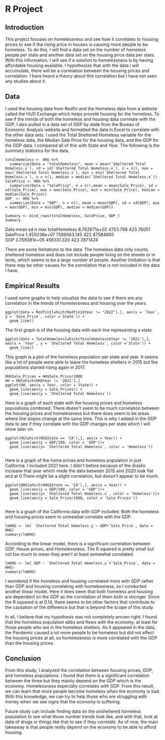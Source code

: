 
# R Project

## Introduction
This project focuses on homelessness and see how it correlates to housing prices to see if the rising price in houses is causing more people to be homeless. To do this, I will find a data set on the number of homeless people per state and another data set on the housing price data per state. With this information, I will see if a solution to homelessness is by having affordable housing available. I hypothesize that with the data I will accumulate, there will be a correlation between the housing prices and correlation. I have heard a theory about this correlation but I have not seen any studies about it.

## Data

I used the housing data from Redfin and the Homeless data from a website called the HUD Exchange which helps provide housing for the homeless. To see if the trends of both the homeless and housing data correlate with the GDP, I also pulled in a data set of GDP by state from the Bureau of Economic Analysis website and formatted the data in Excel to correlate with the other data sets. I used the Total Sheltered Homeless variable for the homeless data, the Median Sale Price for the housing data, and the GDP for the GDP data. I compared all of this with State and Year. The following is the summary statistics for the data.

```{r, echo=FALSE}
totalHomeless <- HHG %>% 
  summarize(Data = "totalHomeless", mean = mean(`Sheltered Total Homeless.x`), sd = sd(`Sheltered Total Homeless.x`), n = n(), max = max(`Sheltered Total Homeless.x`), min = min(`Sheltered Total Homeless.x`), n = n(), median = median(`Sheltered Total Homeless.x`))
SalePrice <- HHG %>% 
  summarize(Data = "SalePrice", n = n(),mean = mean(Sale_Price), sd = sd(Sale_Price), max = max(Sale_Price), min = min(Sale_Price), median = median(Sale_Price))
GDP_ <- HHG %>% 
  summarize(Data = "GDP", n = n(), mean = mean(GDP), sd = sd(GDP), max = max(GDP), min = min(GDP), median = median(GDP))

Summary <- bind_rows(totalHomeless, SalePrice, GDP_)
Summary

```

Data
<chr>
mean
<dbl>
sd
<dbl>
n
<int>
max
<dbl>
totalHomeless	8.762671e+02	4753.798	423	76051	
SalePrice	1.455038e+07	7589563.145	423	47584600	
GDP	3.759381e+05	456331.320	423	2871424
  
There are some limitations to the data. The homeless data only counts sheltered homeless and does not include people living on the streets or in tents, which seems to be a large number of people. Another limitation is that there may be other causes for the correlation that is not included in the data I have.
## Empirical Results

I used some graphs to help visualize the data to see if there are any correlation in the trends of homelessness and housing over the years. 
```{r, echo=FALSE}
ggplot(data = Redfin1[which(Redfin1$Year != "2022"),], aes(x = `Year`, y = `Sale_Price`, color =`State`)) +
  geom_line()
```

The first graph is of the housing data with each line representing a state. 


```{r, echo=FALSE}
ggplot(data = TotalHomeless[which(TotalHomeless$Year != '2021'),], aes(x = `Year`, y = `Sheltered Total Homeless`, color =`State`)) +
  geom_line()
```
This graph is a plot of the homeless population per state and year. It seems like a lot of people were able to leave the homeless shelters in 2015 but the populations started rising again in 2017. 
```{r, echo=FALSE}
HH$Sale_Prices = HH$Sale_Price/1000
HH = HH[which(HH$Year != '2021'),]
ggplot(HH, aes(x = Year, color = State)) +
  geom_line(aes(y = Sale_Prices)) + 
  geom_line(aes(y = `Sheltered Total Homeless`))
```
Here is a graph of each state with the housing prices and homeless populations combined. There doesn't seem to be much correlation between the housing prices and homelessness but there does seem to be areas where line slopes change at the same time. This is why I added in the GDP data to see if they correlate with the GDP changes per state which I will show later on. 

```{r, echo=FALSE}
ggplot(HG[which(HG$State == 'CA'),], aes(x = Year)) +
  geom_line(aes(y = GDP/100, color = 'GDP'))+
  geom_line(aes(y= `Sheltered Total Homeless`, color = 'Homeless'))
  
```
Here is a graph of the home prices and homeless population in just California. I included 2021 here. I didn't before because of the drastic increase that year which made the data between 2015 and 2020 look flat and at 0.There might be a slight correlation, but doesn't appear to be much.


```{r, echo=FALSE}
ggplot(HHG[which(HHG$State == 'CA'),], aes(x = Year)) +
  geom_line(aes(y = GDP/100, color = 'GDP'))+
  geom_line(aes(y= `Sheltered Total Homeless.x`, color = 'Homeless'))+
  geom_line(aes(y = Sale_Price/1000, color = 'Sale Prices')) 
  
```
Here is a graph of the California data with GDP included. Both the homeless and housing prices seem to somewhat correlate with the GDP.

```{r, echo=FALSE}
lmHHG <- lm( `Sheltered Total Homeless.y`~ GDP+`Sale_Price`, data = HHG)
summary(lmHHG)
```
According to the linear model, there is a significant correlation between GDP, House prices, and Homelessness. The R squared is pretty small but not too much to mean they aren't at least somewhat correlated.

```{r, echo=FALSE}
lmHHG <- lm( GDP ~ `Sheltered Total Homeless.y`+`Sale_Price`, data = HHG)
summary(lmHHG)
```
I wondered if the homeless and housing correlated more with GDP rather than GDP and housing correlating with homelessness, so I conducted another linear model. Here it does seem that both homeless and housing are dependent on the GDP as the correlation of them both is stronger. Since the R squared is at 0.14, there seems to be other factors that contribute to the causation of the difference but that is beyond the scope of this study. 

In all, I believe that my hypothesis was not completely proven right. I found that the homeless population ebbs and flows with the economy, at least for those people who are in the homeless shelters. As it appeared in the data, the Pandemic caused a lot more people to be homeless but did not affect the housing prices at all, so homelessness is more correlated with the GDP than the housing prices.

## Conclusion
  From this study, I analyzed the correlation between housing prices, GDP, and homeless populations. I found that there is a significant correlation between the three but they mainly depend on the GDP which is the economy. Homelessness especially correlates with GDP. From this result, we can learn that more people become homeless when the economy is bad. With this knowledge, we can try to help those who are struggling with money when we see signs that the economy is suffering. 
  
  Future study can include finding data on the unsheltered homeless population to see what those number trends look like, and with that, look at data of drugs or things like that to see if they correlate. As of now, the main takeaway is that people really depend on the economy to be able to afford housing.


